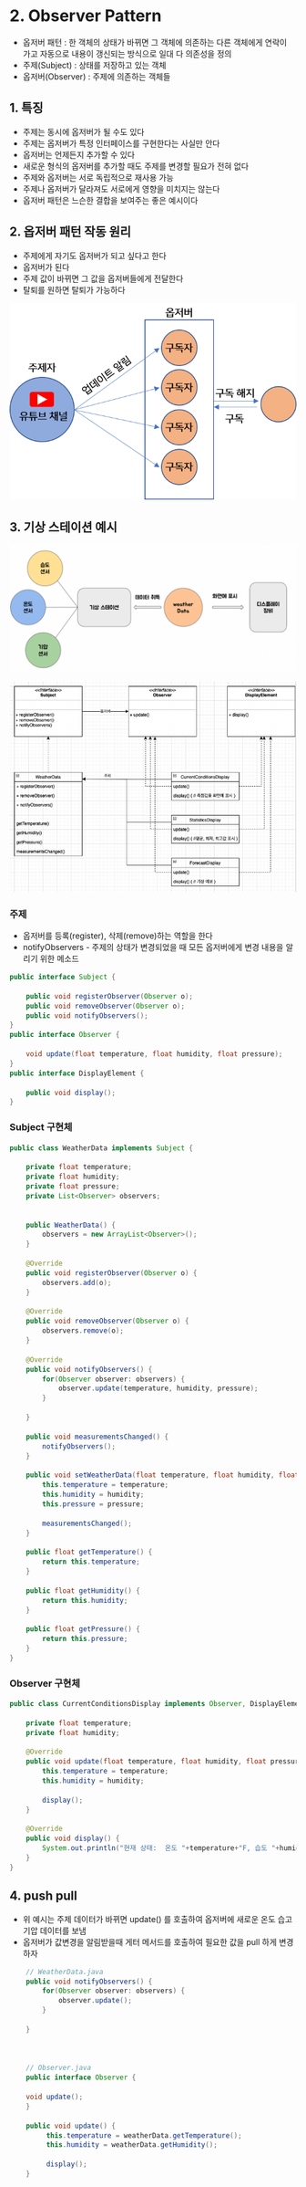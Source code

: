 # 2. Observer Pattern
- 옵저버 패턴 : 한 객체의 상태가 바뀌면 그 객체에 의존하는 다른 객체에게 연락이 가고 자동으로 내용이 갱신되는 방식으로 일대 다 의존성을 정의
- 주제(Subject) : 상태를 저장하고 있는 객체
- 옵저버(Observer) : 주제에 의존하는 객체들

## 1. 특징
- 주제는 동시에 옵저버가 될 수도 있다
- 주제는 옵저버가 특정 인터페이스를 구현한다는 사실만 안다
- 옵저버는 언제든지 추가할 수 있다
- 새로운 형식의 옵저버를 추가할 때도 주제를 변경할 필요가 전혀 없다
- 주제와 옵저버는 서로 독립적으로 재사용 가능
- 주제나 옵저버가 달라져도 서로에게 영향을 미치지는 않는다
- 옵저버 패턴은 느슨한 결합을 보여주는 좋은 예시이다

## 2. 옵저버 패턴 작동 원리
- 주제에게 자기도 옵저버가 되고 싶다고 한다
- 옵저버가 된다
- 주제 값이 바뀌면 그 값을 옵저버들에게 전달한다
- 탈퇴를 원하면 탈퇴가 가능하다

![img.png](../img/observer.png)

## 3. 기상 스테이션 예시

![img.png](../img/observer2.png)

![img_1.png](../img/observer3.png)

### 주제
- 옵저버를 등록(register), 삭제(remove)하는 역할을 한다
- notifyObservers - 주제의 상태가 변경되었을 때 모든 옵저버에게 변경 내용을 알리기 위한 메소드

```java
public interface Subject {

    public void registerObserver(Observer o);
    public void removeObserver(Observer o);
    public void notifyObservers();
}
public interface Observer {

    void update(float temperature, float humidity, float pressure);
}
public interface DisplayElement {

    public void display();
}
```

### Subject 구현체
```java
public class WeatherData implements Subject {

    private float temperature;
    private float humidity;
    private float pressure;
    private List<Observer> observers;


    public WeatherData() {
        observers = new ArrayList<Observer>();
    }

    @Override
    public void registerObserver(Observer o) {
        observers.add(o);
    }

    @Override
    public void removeObserver(Observer o) {
        observers.remove(o);
    }

    @Override
    public void notifyObservers() {
        for(Observer observer: observers) {
            observer.update(temperature, humidity, pressure);
        }

    }

    public void measurementsChanged() {
        notifyObservers();
    }

    public void setWeatherData(float temperature, float humidity, float pressure) {
        this.temperature = temperature;
        this.humidity = humidity;
        this.pressure = pressure;

        measurementsChanged();
    }

    public float getTemperature() {
        return this.temperature;
    }

    public float getHumidity() {
        return this.humidity;
    }

    public float getPressure() {
        return this.pressure;
    }
}
```

### Observer 구현체
```java
public class CurrentConditionsDisplay implements Observer, DisplayElement {

    private float temperature;
    private float humidity;

    @Override
    public void update(float temperature, float humidity, float pressure) {
        this.temperature = temperature;
        this.humidity = humidity;

        display();
    }

    @Override
    public void display() {
        System.out.println("현재 상태:  온도 "+temperature+"F, 습도 "+humidity+"%");
    }
}
```
## 4. push pull
- 위 예시는 주제 데이터가 바뀌면 update() 를 호출하여 옵저버에 새로운 온도 습고 기압 데이터를 보냄
- 옵저버가 값변경을 알림받을때 게터 메서드를 호출하여 필요한 값을 pull 하게 변경하자

```java
    // WeatherData.java
    public void notifyObservers() {
        for(Observer observer: observers) {
            observer.update();
        }

    }
    
    
 
    // Observer.java
    public interface Observer {
    
    void update();
    }

    public void update() {
         this.temperature = weatherData.getTemperature();
         this.humidity = weatherData.getHumidity();

         display();
    }
```

